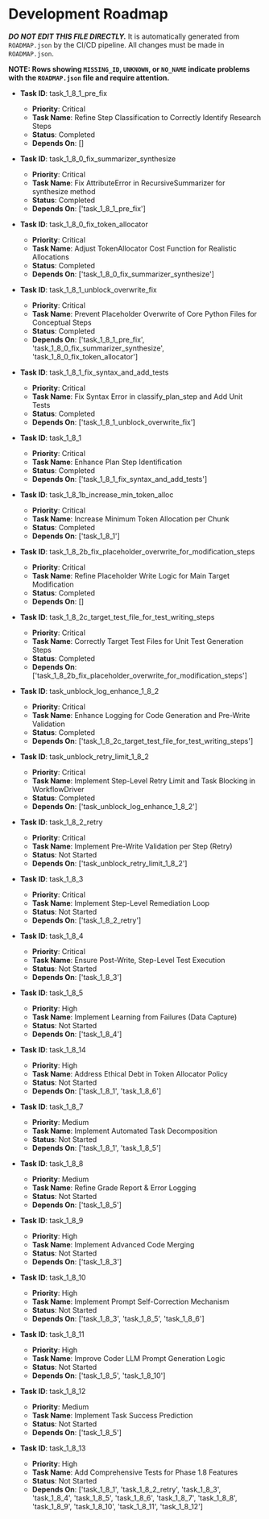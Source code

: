 # Development Roadmap

***DO NOT EDIT THIS FILE DIRECTLY.*** It is automatically generated from `ROADMAP.json` by the CI/CD pipeline. All changes must be made in `ROADMAP.json`.

**NOTE: Rows showing `MISSING_ID`, `UNKNOWN`, or `NO_NAME` indicate problems with the `ROADMAP.json` file and require attention.**

*   **Task ID**: task_1_8_1_pre_fix
    *   **Priority**: Critical
    *   **Task Name**: Refine Step Classification to Correctly Identify Research Steps
    *   **Status**: Completed
    *   **Depends On**: []

*   **Task ID**: task_1_8_0_fix_summarizer_synthesize
    *   **Priority**: Critical
    *   **Task Name**: Fix AttributeError in RecursiveSummarizer for synthesize method
    *   **Status**: Completed
    *   **Depends On**: ['task_1_8_1_pre_fix']

*   **Task ID**: task_1_8_0_fix_token_allocator
    *   **Priority**: Critical
    *   **Task Name**: Adjust TokenAllocator Cost Function for Realistic Allocations
    *   **Status**: Completed
    *   **Depends On**: ['task_1_8_0_fix_summarizer_synthesize']

*   **Task ID**: task_1_8_1_unblock_overwrite_fix
    *   **Priority**: Critical
    *   **Task Name**: Prevent Placeholder Overwrite of Core Python Files for Conceptual Steps
    *   **Status**: Completed
    *   **Depends On**: ['task_1_8_1_pre_fix', 'task_1_8_0_fix_summarizer_synthesize', 'task_1_8_0_fix_token_allocator']

*   **Task ID**: task_1_8_1_fix_syntax_and_add_tests
    *   **Priority**: Critical
    *   **Task Name**: Fix Syntax Error in classify_plan_step and Add Unit Tests
    *   **Status**: Completed
    *   **Depends On**: ['task_1_8_1_unblock_overwrite_fix']

*   **Task ID**: task_1_8_1
    *   **Priority**: Critical
    *   **Task Name**: Enhance Plan Step Identification
    *   **Status**: Completed
    *   **Depends On**: ['task_1_8_1_fix_syntax_and_add_tests']

*   **Task ID**: task_1_8_1b_increase_min_token_alloc
    *   **Priority**: Critical
    *   **Task Name**: Increase Minimum Token Allocation per Chunk
    *   **Status**: Completed
    *   **Depends On**: ['task_1_8_1']

*   **Task ID**: task_1_8_2b_fix_placeholder_overwrite_for_modification_steps
    *   **Priority**: Critical
    *   **Task Name**: Refine Placeholder Write Logic for Main Target Modification
    *   **Status**: Completed
    *   **Depends On**: []

*   **Task ID**: task_1_8_2c_target_test_file_for_test_writing_steps
    *   **Priority**: Critical
    *   **Task Name**: Correctly Target Test Files for Unit Test Generation Steps
    *   **Status**: Completed
    *   **Depends On**: ['task_1_8_2b_fix_placeholder_overwrite_for_modification_steps']

*   **Task ID**: task_unblock_log_enhance_1_8_2
    *   **Priority**: Critical
    *   **Task Name**: Enhance Logging for Code Generation and Pre-Write Validation
    *   **Status**: Completed
    *   **Depends On**: ['task_1_8_2c_target_test_file_for_test_writing_steps']

*   **Task ID**: task_unblock_retry_limit_1_8_2
    *   **Priority**: Critical
    *   **Task Name**: Implement Step-Level Retry Limit and Task Blocking in WorkflowDriver
    *   **Status**: Completed
    *   **Depends On**: ['task_unblock_log_enhance_1_8_2']

*   **Task ID**: task_1_8_2_retry
    *   **Priority**: Critical
    *   **Task Name**: Implement Pre-Write Validation per Step (Retry)
    *   **Status**: Not Started
    *   **Depends On**: ['task_unblock_retry_limit_1_8_2']

*   **Task ID**: task_1_8_3
    *   **Priority**: Critical
    *   **Task Name**: Implement Step-Level Remediation Loop
    *   **Status**: Not Started
    *   **Depends On**: ['task_1_8_2_retry']

*   **Task ID**: task_1_8_4
    *   **Priority**: Critical
    *   **Task Name**: Ensure Post-Write, Step-Level Test Execution
    *   **Status**: Not Started
    *   **Depends On**: ['task_1_8_3']

*   **Task ID**: task_1_8_5
    *   **Priority**: High
    *   **Task Name**: Implement Learning from Failures (Data Capture)
    *   **Status**: Not Started
    *   **Depends On**: ['task_1_8_4']

*   **Task ID**: task_1_8_14
    *   **Priority**: High
    *   **Task Name**: Address Ethical Debt in Token Allocator Policy
    *   **Status**: Not Started
    *   **Depends On**: ['task_1_8_1', 'task_1_8_6']

*   **Task ID**: task_1_8_7
    *   **Priority**: Medium
    *   **Task Name**: Implement Automated Task Decomposition
    *   **Status**: Not Started
    *   **Depends On**: ['task_1_8_1', 'task_1_8_5']

*   **Task ID**: task_1_8_8
    *   **Priority**: Medium
    *   **Task Name**: Refine Grade Report & Error Logging
    *   **Status**: Not Started
    *   **Depends On**: ['task_1_8_5']

*   **Task ID**: task_1_8_9
    *   **Priority**: High
    *   **Task Name**: Implement Advanced Code Merging
    *   **Status**: Not Started
    *   **Depends On**: ['task_1_8_3']

*   **Task ID**: task_1_8_10
    *   **Priority**: High
    *   **Task Name**: Implement Prompt Self-Correction Mechanism
    *   **Status**: Not Started
    *   **Depends On**: ['task_1_8_3', 'task_1_8_5', 'task_1_8_6']

*   **Task ID**: task_1_8_11
    *   **Priority**: High
    *   **Task Name**: Improve Coder LLM Prompt Generation Logic
    *   **Status**: Not Started
    *   **Depends On**: ['task_1_8_5', 'task_1_8_10']

*   **Task ID**: task_1_8_12
    *   **Priority**: Medium
    *   **Task Name**: Implement Task Success Prediction
    *   **Status**: Not Started
    *   **Depends On**: ['task_1_8_5']

*   **Task ID**: task_1_8_13
    *   **Priority**: High
    *   **Task Name**: Add Comprehensive Tests for Phase 1.8 Features
    *   **Status**: Not Started
    *   **Depends On**: ['task_1_8_1', 'task_1_8_2_retry', 'task_1_8_3', 'task_1_8_4', 'task_1_8_5', 'task_1_8_6', 'task_1_8_7', 'task_1_8_8', 'task_1_8_9', 'task_1_8_10', 'task_1_8_11', 'task_1_8_12']


